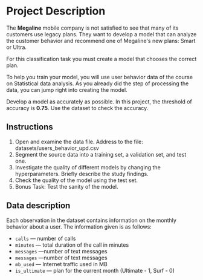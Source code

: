 # Project Description

The **Megaline** mobile company is not satisfied to see that many of its customers use legacy plans. They want to develop a model that can analyze the customer behavior and recommend one of Megaline's new plans: Smart or Ultra.

For this classification task you must create a model that chooses the correct plan.

To help you train your model, you will use user behavior data of the course on Statistical data analysis. As you already did the step of processing the data, you can jump right into creating the model.

Develop a model as accurately as possible. In this project, the threshold of
accuracy is **0.75**. Use the dataset to check the accuracy.


## Instructions

1. Open and examine the data file. Address to the file: datasets/users_behavior_upd.csv
2. Segment the source data into a training set, a validation set, and test one.
3. Investigate the quality of different models by changing the hyperparameters. Briefly describe the study findings.
4. Check the quality of the model using the test set.
5. Bonus Task: Test the sanity of the model. 

## Data description

Each observation in the dataset contains information on the monthly behavior about a user. The information given is as follows:

* `сalls` — number of calls
* `minutes` — total duration of the call in minutes
* `messages` —number of text messages
* `messages` —number of text messages
* `mb_used` — Internet traffic used in MB
* `is_ultimate` — plan for the current month (Ultimate - 1, Surf - 0)